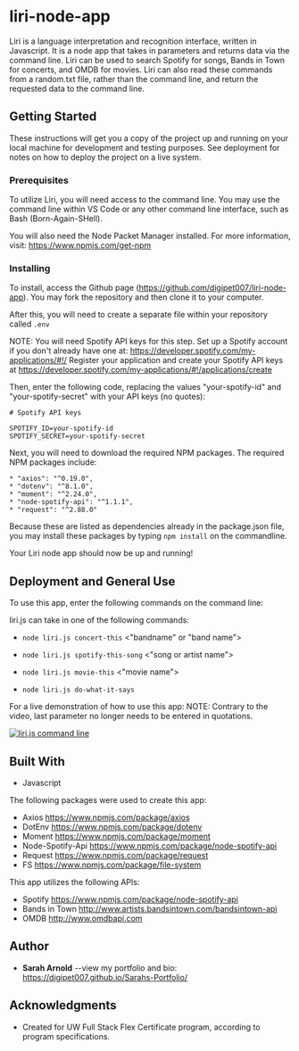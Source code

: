 # liri-node-app

Liri is a language interpretation and recognition interface, written in Javascript. It is a node app that takes in parameters and returns data via the command line.  Liri can be used to search Spotify for songs, Bands in Town for concerts, and OMDB for movies. 
Liri can also read these commands from a random.txt file, rather than the command line, and return the requested data to the command line.

## Getting Started

These instructions will get you a copy of the project up and running on your local machine for development and testing purposes. See deployment for notes on how to deploy the project on a live system.

### Prerequisites

To utilize Liri, you will need access to the command line. You may use the command line within VS Code or any other command line interface, such as Bash (Born-Again-SHell).

You will also need the Node Packet Manager installed.  For more information, visit: <https://www.npmjs.com/get-npm>

### Installing

To install, access the Github page (https://github.com/digipet007/liri-node-app).  You may fork the repository and then clone it to your computer.  

After this, you will need to create a separate file within your repository called `.env` 

NOTE: You will need Spotify API keys for this step. Set up a Spotify account if you don't already have one at: <https://developer.spotify.com/my-applications/#!/> 
Register your application and create your Spotify API keys at <https://developer.spotify.com/my-applications/#!/applications/create>

Then, enter the following code, replacing the values "your-spotify-id" and "your-spotify-secret" with your API keys (no quotes): 

```
# Spotify API keys

SPOTIFY_ID=your-spotify-id
SPOTIFY_SECRET=your-spotify-secret

```
Next, you will need to download the required NPM packages.  The required NPM packages include:
```
* "axios": "^0.19.0",
* "dotenv": "^8.1.0",
* "moment": "^2.24.0",
* "node-spotify-api": "^1.1.1",
* "request": "^2.88.0"
```
Because these are listed as dependencies already in the package.json file, you may install these packages by typing `npm install` on the commandline.

Your Liri node app should now be up and running!

## Deployment and General Use

To use this app, enter the following commands on the command line:

liri.js can take in one of the following commands:

   * `node liri.js concert-this` <"bandname" or "band name">

   * `node liri.js spotify-this-song` <"song or artist name">

   * `node liri.js movie-this` <"movie name">

   * `node liri.js do-what-it-says`

For a live demonstration of how to use this app:
NOTE: Contrary to the video, last parameter no longer needs to be entered in quotations. 

[![liri.js command line](http://img.youtube.com/vi/asly2DCG6dc/0.jpg)](http://www.youtube.com/watch?v=asly2DCG6dc "Liri.js")


## Built With

* Javascript

The following packages were used to create this app:
* Axios <https://www.npmjs.com/package/axios>
* DotEnv <https://www.npmjs.com/package/dotenv>
* Moment <https://www.npmjs.com/package/moment>
* Node-Spotify-Api <https://www.npmjs.com/package/node-spotify-api>
* Request <https://www.npmjs.com/package/request>
* FS <https://www.npmjs.com/package/file-system>

This app utilizes the following APIs:
* Spotify <https://www.npmjs.com/package/node-spotify-api>
* Bands in Town <http://www.artists.bandsintown.com/bandsintown-api>
* OMDB <http://www.omdbapi.com>

## Author

* **Sarah Arnold** --view my portfolio and bio: <https://digipet007.github.io/Sarahs-Portfolio/>

## Acknowledgments

* Created for UW Full Stack Flex Certificate program, according to program specifications.